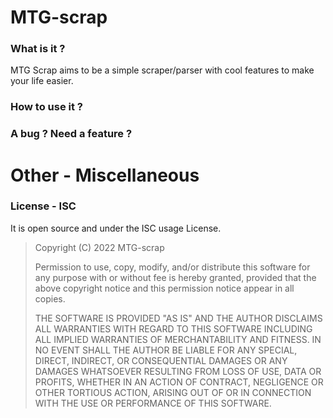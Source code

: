 # MTG-scrap

### What is it ?
MTG Scrap aims to be a simple scraper/parser with cool features to make your life easier.

### How to use it ?
### A bug ? Need a feature ?

# Other - Miscellaneous

### License - ISC
It is open source and under the ISC usage License.

>Copyright (C) 2022 MTG-scrap
>
>Permission to use, copy, modify, and/or distribute this software for any
>purpose with or without fee is hereby granted, provided that the above
>copyright notice and this permission notice appear in all copies.
> 
>THE SOFTWARE IS PROVIDED "AS IS" AND THE AUTHOR DISCLAIMS ALL WARRANTIES
>WITH REGARD TO THIS SOFTWARE INCLUDING ALL IMPLIED WARRANTIES OF
>MERCHANTABILITY AND FITNESS. IN NO EVENT SHALL THE AUTHOR BE LIABLE FOR
>ANY SPECIAL, DIRECT, INDIRECT, OR CONSEQUENTIAL DAMAGES OR ANY DAMAGES
>WHATSOEVER RESULTING FROM LOSS OF USE, DATA OR PROFITS, WHETHER IN AN ACTION
>OF CONTRACT, NEGLIGENCE OR OTHER TORTIOUS ACTION, ARISING OUT OF OR IN
>CONNECTION WITH THE USE OR PERFORMANCE OF THIS SOFTWARE.
